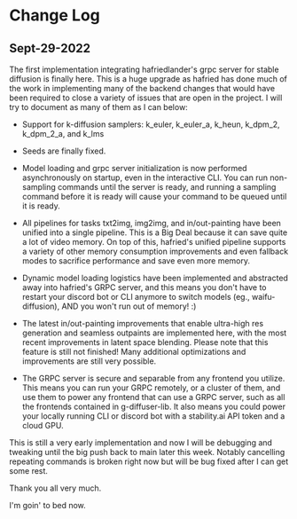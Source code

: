 # Change Log
 
## Sept-29-2022
 
The first implementation integrating hafriedlander's grpc server for stable diffusion is finally here.
This is a huge upgrade as hafried has done much of the work in implementing many of the backend changes that would have been required
to close a variety of issues that are open in the project. I will try to document as many of them as I can below:

- Support for k-diffusion samplers: k_euler, k_euler_a, k_heun, k_dpm_2, k_dpm_2_a, and k_lms

- Seeds are finally fixed.

- Model loading and grpc server initialization is now performed asynchronously on startup, even in the interactive CLI. You can run non-sampling commands until the server is ready, and running a sampling command before it is ready will cause your command to be queued until it is ready.
  
- All pipelines for tasks txt2img, img2img, and in/out-painting have been unified into a single pipeline. This is a Big Deal because it can save quite a lot of video memory. On top of this, hafried's unified pipeline supports a variety of other memory consumption improvements and even fallback modes to sacrifice performance and save even more memory.
  
- Dynamic model loading logistics have been implemented and abstracted away into hafried's GRPC server, and this means you don't have to restart your discord bot or CLI anymore to switch models (eg., waifu-diffusion), AND you won't run out of memory! :)
  
- The latest in/out-painting improvements that enable ultra-high res generation and seamless outpaints are implemented here, with the most recent improvements in latent space blending. Please note that this feature is still not finished! Many additional optimizations and improvements are still very possible.

- The GRPC server is secure and separable from any frontend you utilize. This means you can run your GRPC remotely, or a cluster of them, and use them to power any frontend that can use a GRPC server, such as all the frontends contained in g-diffuser-lib. It also means you could power your locally running CLI or discord bot with a stability.ai API token and a cloud GPU.

This is still a very early implementation and now I will be debugging and tweaking until the big push back to main later this week. Notably cancelling repeating commands is broken right now but will be bug fixed after I can get some rest.

Thank you all very much.

I'm goin' to bed now.
